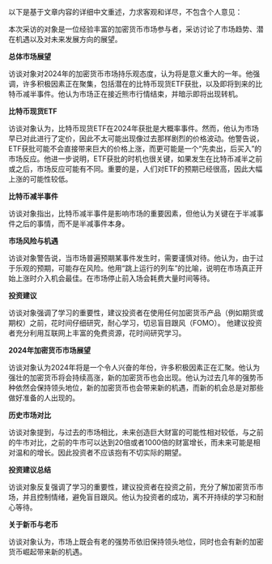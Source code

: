 以下是基于文章内容的详细中文重述，力求客观和详尽，不包含个人意见：

本次采访的对象是一位经验丰富的加密货币市场参与者，采访讨论了市场趋势、潜在机遇以及对未来发展方向的展望。

**总体市场展望**

访谈对象对2024年的加密货币市场持乐观态度，认为将是意义重大的一年。他强调，许多积极因素正在聚集，包括潜在的比特币现货ETF获批，以及即将到来的比特币减半事件。他认为市场正在接近熊市行情结束，并暗示即将出现转机。

**比特币现货ETF**

访谈对象认为，比特币现货ETF在2024年获批是大概率事件。然而，他认为市场早已对此进行了定价，因此不太可能出现像过去那样剧烈的价格波动。他警告说，ETF获批可能不会直接带来巨大的价格上涨，而更可能是一个“先卖出，后买入”的市场反应。他进一步说明，ETF获批的时机也很关键，如果发生在比特币减半之前或之后，市场反应可能有不同。重要的是，人们对ETF的预期已经很高，因此大幅上涨的可能性较低。

**比特币减半事件**

访谈对象指出，比特币减半事件是影响市场的重要因素，但他认为关键在于半减事件之后的事情，而不是半减事件本身。

**市场风险与机遇**

访谈对象警告说，当市场普遍预期某事件发生时，需要谨慎对待。他认为，由于过于乐观的预期，可能存在风险。他用“跳上运行的列车”的比喻，说明在市场真正开始上涨时介入机会最佳。在市场停止前入场会耗费大量时间等待。

**投资建议**

访谈对象强调了学习的重要性，建议投资者在使用任何加密货币产品（例如期货或期权）之前，花时间仔细研究，耐心学习，切忌盲目跟风（FOMO）。 他建议投资者充分利用互联网上丰富的免费资源，花时间研究学习。

**2024年加密货币市场展望**

访谈对象认为2024年将是一个令人兴奋的年份，许多积极因素正在汇聚。他认为强壮的加密货币将会持续高涨，新的加密货币也会出现。他认为过去几年的强势币种依然会保持领头地位，新的加密货币也会带来新的机遇，而新的机会总是对那些做好准备的人出现的。
 
**历史市场对比**

访谈对象提到，与过去的市场相比，未来创造巨大财富的可能性相对较低，与之前的牛市对比，之前的牛市可以达到20倍或者1000倍的财富增长，而未来可能是相对温和的增长。因此投资者不应该抱有不切实际的期望。

**投资建议总结**

访谈对象反复强调了学习的重要性，建议投资者在投资之前，充分了解加密货币市场，并且控制情绪，避免盲目跟风。他认为投资者的成功，离不开持续的学习和耐心等待。

**关于新币与老币**

访谈对象认为，市场上既会有老的强势币依旧保持领头地位，同时也会有新的加密货币崛起带来新的机遇。